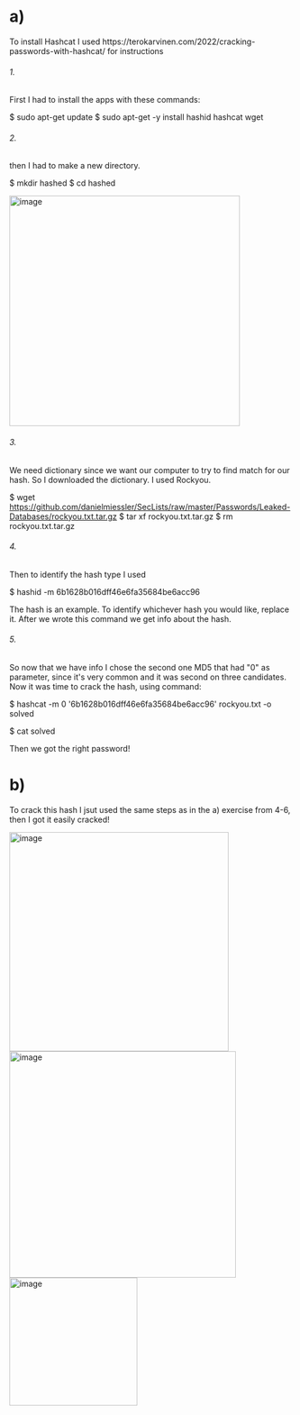 <h1>a)</h1>
To install Hashcat I used https://terokarvinen.com/2022/cracking-passwords-with-hashcat/ for instructions


<h6>1.</h6>
First I had to install the apps with these commands:

$ sudo apt-get update
$ sudo apt-get -y install hashid hashcat wget

<h6>2.</h6>
then I had to make a new directory. 

$ mkdir hashed
$ cd hashed

<img width="409" alt="image" src="https://github.com/user-attachments/assets/c7038dc8-bc86-420b-b3b0-644ef224bec0">





<h6>3.</h6>

We need dictionary since we want our computer to try to find match for our hash. So I downloaded the dictionary. I used Rockyou.

$ wget https://github.com/danielmiessler/SecLists/raw/master/Passwords/Leaked-Databases/rockyou.txt.tar.gz
$ tar xf rockyou.txt.tar.gz
$ rm rockyou.txt.tar.gz


<h6>4.</h6>
Then to identify the hash type I used

$ hashid -m 6b1628b016dff46e6fa35684be6acc96

The hash is an example. To identify whichever hash you would like, replace it. 
After we wrote this command we get info about the hash.

<h6>5.</h6>
So now that we have info I chose the second one MD5 that had "0" as parameter, since it's very common and it was second on three candidates.
Now it was time to crack the hash, using command:

$ hashcat -m 0 '6b1628b016dff46e6fa35684be6acc96' rockyou.txt -o solved

$ cat solved 


Then we got the right password!







<h1>b)</h1>

To crack this hash I jsut used the same steps as in the a) exercise from 4-6, then I got it easily cracked!


<img width="389" alt="image" src="https://github.com/user-attachments/assets/0a7962ea-4e64-4f2a-bcac-2429f4bef8d0">





<img width="402" alt="image" src="https://github.com/user-attachments/assets/d05dea97-fcaa-4a84-ba39-a60e4819c619">





<img width="227" alt="image" src="https://github.com/user-attachments/assets/e1936dc9-fe29-403d-8945-9e251cca6287">




